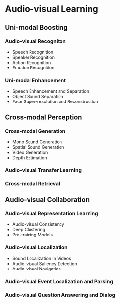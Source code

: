 # Audio-visual Learning

## Uni-modal Boosting

### Audio-visual Recogniton

- Speech Recognition
- Speaker Recognition
- Action Recognition
- Emotion Recognition

### Uni-modal Enhancement

- Speech Enhancement and Separation
- Object Sound Separation
- Face Super-resolution and Reconstruction

## Cross-modal Perception

### Cross-modal Generation

- Mono Sound Generation
- Spatial Sound Generation
- Video Generation
- Depth Estimation

### Audio-visual Transfer Learning

### Cross-modal Retrieval

## Audio-visual Collaboration

### Audio-visual Representation Learning

- Audio-visual Consistency
- Deep Clustering
- Pre-training Models

### Audio-visual Localization

- Sound Localization in Videos
- Audio-visual Saliency Detection
- Audio-visual Navigation

### Audio-visual Event Localization and Parsing

### Audio-visual Question Answering and Dialog